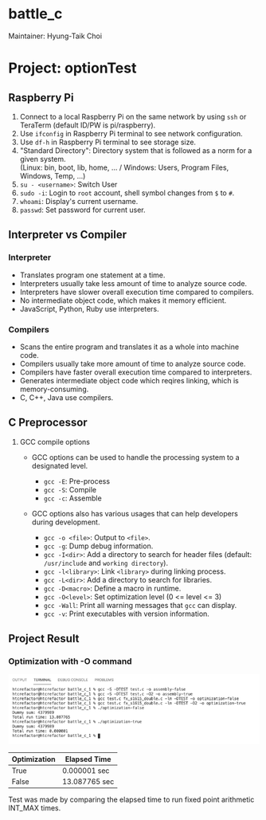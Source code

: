 # battle_c
Maintainer: Hyung-Taik Choi

# Project: optionTest
## Raspberry Pi
1. Connect to a local Raspberry Pi on the same network by using `ssh` or TeraTerm (default ID/PW is pi/raspberry).
2. Use `ifconfig` in Raspberry Pi terminal to see network configuration.
3. Use `df-h` in Raspberry Pi terminal to see storage size.
4. "Standard Directory": Directory system that is followed as a norm for a given system.  
    (Linux: bin, boot, lib, home, ... / Windows: Users, Program Files, Windows, Temp, ...)
5. `su - <username>`: Switch User
6. `sudo -i`: Login to `root` account, shell symbol changes from `$` to `#`.
7. `whoami`: Display's current username.
8. `passwd`: Set password for current user.

## Interpreter vs Compiler
### Interpreter
- Translates program one statement at a time.
- Interpreters usually take less amount of time to analyze source code.
- Interpreters have slower overall execution time compared to compilers.
- No intermediate object code, which makes it memory efficient.
- JavaScript, Python, Ruby use interpreters.

### Compilers
- Scans the entire program and translates it as a whole into machine code.
- Compilers usually take more amount of time to analyze source code.
- Compilers have faster overall execution time compared to interpreters.
- Generates intermediate object code which reqires linking, which is memory-consuming.
- C, C++, Java use compilers.

## C Preprocessor
1. GCC compile options  
    - GCC options can be used to handle the processing system to a designated level.  
        - `gcc -E`: Pre-process  
        - `gcc -S`: Compile  
        - `gcc -c`: Assemble  
        
    - GCC options also has various usages that can help developers during development.
        - `gcc -o <file>`: Output to `<file>`.
        - `gcc -g`: Dump debug information.
        - `gcc -I<dir>`: Add a directory to search for header files (default: `/usr/include` and `working directory`).
        - `gcc -l<library>`: Link `<library>` during linking process.
        - `gcc -L<dir>`: Add a directory to search for libraries.
        - `gcc -D<macro>`: Define a macro in runtime.
        - `gcc -O<level>`: Set optimization level (0 <= level <= 3)
        - `gcc -Wall`: Print all warning messages that `gcc` can display.
        - `gcc -v`: Print executables with version information.

## Project Result
### Optimization with -O command
![image](images/optimization-result.png)

| Optimization | Elapsed Time |
| -- | -- |
| True | 0.000001 sec |
| False | 13.087765 sec |

Test was made by comparing the elapsed time to run fixed point arithmetic INT_MAX times.
